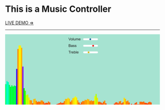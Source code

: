 # This is a Music Controller

[LIVE DEMO =>](https://musicplayer11.netlify.app/)

---

![alt text](https://github.com/barisdevjs/Js-Projects/blob/main/music-controller/screenshots/music.jpg)



 
